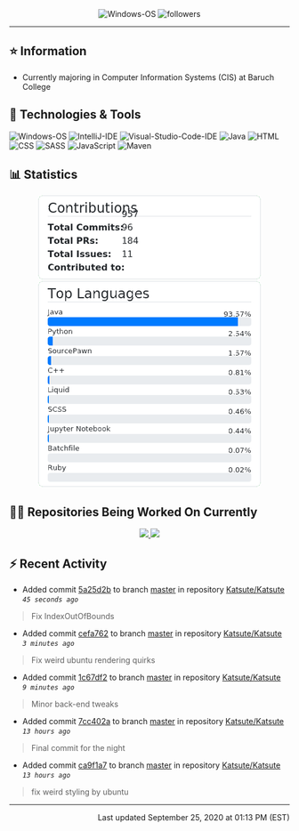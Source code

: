 <div align="center">
    <img 
        src="https://img.shields.io/badge/OS-Windows-informational?style=for-the-badge&color=3278be"
        alt="Windows-OS">
    <img 
        src="https://img.shields.io/github/followers/katsute?color=3278be&style=for-the-badge"
        alt="followers">
</div>

<hr>

## ⭐ Information

 - Currently majoring in Computer Information Systems (CIS) at Baruch College

## 🔧 Technologies & Tools

<img 
    src="https://img.shields.io/badge/OS-Windows-informational?style=flat-square&color=3278be"
    alt="Windows-OS">
<img 
    src="https://img.shields.io/badge/Editor-IntelliJ_IDEA-informational?style=flat-square&logo=intellij-idea&logoColor=white&color=3278be"
    alt="IntelliJ-IDE">
<img 
    src="https://img.shields.io/badge/Editor-Visual_Studio_Code-informational?style=flat-square&logo=Visual-Studio-Code&logoColor=white&color=3278be"
    alt="Visual-Studio-Code-IDE">
<img 
    src="https://img.shields.io/badge/Code-Java-informational?style=flat-square&logo=java&logoColor=white&color=3278be"
    alt="Java">
<img 
    src="https://img.shields.io/badge/Code-HTML-informational?style=flat-square&logo=html5&logoColor=white&color=3278be"
    alt="HTML">
<img 
    src="https://img.shields.io/badge/Code-CSS-informational?style=flat-square&logo=css-wizardry&logoColor=white&color=3278be"
    alt="CSS">
<img 
    src="https://img.shields.io/badge/Code-SASS-informational?style=flat-square&logo=sass&logoColor=white&color=3278be"
    alt="SASS">
<img 
    src="https://img.shields.io/badge/Code-JavaScript-informational?style=flat-square&logo=javascript&logoColor=white&color=3278be"
    alt="JavaScript">
<img 
    src="https://img.shields.io/badge/Tools-Maven-informational?style=flat-square&logo=apache-maven&logoColor=white&color=3278be"
    alt="Maven">

## 📊 Statistics
<div align="center">
    <a href="https://github.com/Katsute/Katsute/">
        <img src="https://github.com/Katsute/Katsute/blob/master/contributions.png">
    </a>
    <a href="https://github.com/Katsute/Katsute/">
        <img src="https://github.com/Katsute/Katsute/blob/master/languages.png">
    </a>
</div>

## 👨‍💻 Repositories Being Worked On Currently
<div align="center">
    <a href="https://github.com/Ktt-Development/ktt-development.github.io">
        <img
            src="https://github-readme-stats.vercel.app/api/pin/?username=ktt-development&repo=ktt-development.github.io&show_owner=true&title_color=3278be&text_color=202020">
    </a>
    <a href="https://github.com/Ktt-Development/rexedia">
        <img
            src="https://github-readme-stats.vercel.app/api/pin/?username=Ktt-Development&repo=rexedia&show_owner=true&title_color=3278be&text_color=202020">
    </a>
</div>

## ⚡ Recent Activity

 - Added commit [5a25d2b](https://api.github.com/repos/Katsute/Katsute/commit/5a25d2b468b47f208d67554f07c087ce4102fec7) to branch [master](https://api.github.com/repos/Katsute/Katsute/tree/master) in repository [Katsute/Katsute](https://api.github.com/repos/Katsute/Katsute)  *`45 seconds ago`*
  > Fix IndexOutOfBounds
 - Added commit [cefa762](https://api.github.com/repos/Katsute/Katsute/commit/cefa76247a3d4fc27e54c255d229d2c4e6d8b9e2) to branch [master](https://api.github.com/repos/Katsute/Katsute/tree/master) in repository [Katsute/Katsute](https://api.github.com/repos/Katsute/Katsute)  *`3 minutes ago`*
  > Fix weird ubuntu rendering quirks
 - Added commit [1c67df2](https://api.github.com/repos/Katsute/Katsute/commit/1c67df27821a674551930d2844cc82ef8dd3a43c) to branch [master](https://api.github.com/repos/Katsute/Katsute/tree/master) in repository [Katsute/Katsute](https://api.github.com/repos/Katsute/Katsute)  *`9 minutes ago`*
  > Minor back-end tweaks
 - Added commit [7cc402a](https://api.github.com/repos/Katsute/Katsute/commit/7cc402a99050db9604db99c3ea12c997735ee97d) to branch [master](https://api.github.com/repos/Katsute/Katsute/tree/master) in repository [Katsute/Katsute](https://api.github.com/repos/Katsute/Katsute)  *`13 hours ago`*
  > Final commit for the night
 - Added commit [ca9f1a7](https://api.github.com/repos/Katsute/Katsute/commit/ca9f1a70c72ddfcc84a7ad213b706f60dfdfc13e) to branch [master](https://api.github.com/repos/Katsute/Katsute/tree/master) in repository [Katsute/Katsute](https://api.github.com/repos/Katsute/Katsute)  *`13 hours ago`*
  > fix weird styling by ubuntu

---
<p align="right">Last updated September 25, 2020 at 01:13 PM (EST)</p>